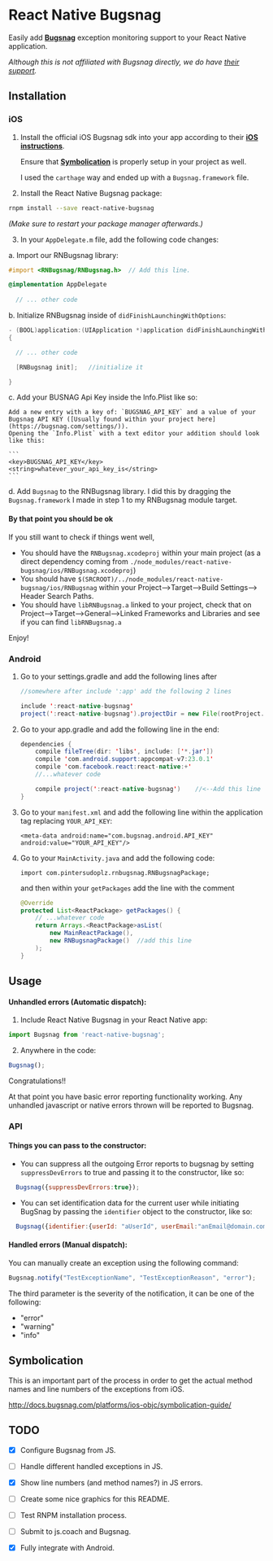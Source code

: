 # React Native Bugsnag

Easily add **[Bugsnag](https://bugsnag.com/)** exception monitoring support to your React Native application.

_Although this is not affiliated with Bugsnag directly, we do have [their support](https://twitter.com/bugsnag/status/749027008085045252)._

## Installation

### iOS

1. Install the official iOS Bugsnag sdk into your app according to their **[iOS instructions][ios-installation]**.

   Ensure that **[Symbolication](#symbolication)** is properly setup in your project as well.
   
   I used the `carthage` way and ended up with a `Bugsnag.framework` file.

2. Install the React Native Bugsnag package:

  ```bash
  rnpm install --save react-native-bugsnag
  ```

  _(Make sure to restart your package manager afterwards.)_
  
3. In your `AppDelegate.m` file, add the following code changes:

  a. Import our RNBugsnag library:

  ```objective-c
  #import <RNBugsnag/RNBugsnag.h>  // Add this line.

  @implementation AppDelegate
    
    // ... other code
  ```

  b. Initialize RNBugsnag inside of `didFinishLaunchingWithOptions`:
  

  ```objective-c
  - (BOOL)application:(UIApplication *)application didFinishLaunchingWithOptions:(NSDictionary *)launchOptions
  {

    // ... other code

    [RNBugsnag init];	//initialize it

  }
  ```
  
  c. Add your BUSNAG Api Key inside the Info.Plist like so:
  
  	Add a new entry with a key of: `BUGSNAG_API_KEY` and a value of your Bugsnag API KEY ([Usually found within your project here](https://bugsnag.com/settings/)).
  	Opening the `Info.Plist` with a text editor your addition should look like this:
  	
  	```
  	<key>BUGSNAG_API_KEY</key>
	<string>whatever_your_api_key_is</string>
	```
  
  d. Add `Bugsnag` to the RNBugsnag library. I did this by dragging the `Bugsnag.framework` I made in step 1 to my RNBugsnag module target.
  

#### By that point you should be ok
If you still want to check if things went well, 

- You should have the `RNBugsnag.xcodeproj` within your main project (as a direct dependency coming from `./node_modules/react-native-bugsnag/ios/RNBugsnag.xcodeproj`)
- You should have `$(SRCROOT)/../node_modules/react-native-bugsnag/ios/RNBugsnag` within your Project-->Target-->Build Settings--> Header Search Paths.
- You should have `libRNBugsnag.a` linked to your project, check that on Project-->Target-->General-->Linked Frameworks and Libraries and see if you can find `libRNBugsnag.a`

Enjoy!

  
  


### Android

1. Go to your settings.gradle and add the following lines after 
 	
 	```java
 	//somewhere after include ':app' add the following 2 lines
 	
	include ':react-native-bugsnag'
	project(':react-native-bugsnag').projectDir = new File(rootProject.projectDir, '../node_modules/react-native-bugsnag/android')
	```

2. Go to your app.gradle and add the following line in the end:
	```java
	dependencies {
	    compile fileTree(dir: 'libs', include: ['*.jar'])
	    compile 'com.android.support:appcompat-v7:23.0.1'
	    compile 'com.facebook.react:react-native:+'
	    //...whatever code
	
	    compile project(':react-native-bugsnag')	//<--Add this line
	}
	```
3. Go to your `manifest.xml` and add the following line within the application tag replacing `YOUR_API_KEY`:

	```
	<meta-data android:name="com.bugsnag.android.API_KEY" android:value="YOUR_API_KEY"/>
	```
	
4. Go to your `MainActivity.java` and add the following code:

	```
	import com.pintersudoplz.rnbugsnag.RNBugsnagPackage;
	```
	and then within your `getPackages` add the line with the comment
	
	```java
	@Override
    protected List<ReactPackage> getPackages() {
	    // ...whatever code
	    return Arrays.<ReactPackage>asList(
            new MainReactPackage(),            
            new RNBugsnagPackage()  //add this line
        );
    }
	```


## Usage


#### Unhandled errors (Automatic dispatch):
1. Include React Native Bugsnag in your React Native app:  

  ```js
  import Bugsnag from 'react-native-bugsnag';
  ```
 

2. Anywhere in the code:


  ```js
  Bugsnag();
  ```

Congratulations!! 

At that point you have basic error reporting functionality working. Any unhandled javascript or native errors thrown will be reported to Bugsnag.



### API

#### Things you can pass to the constructor:

  - You can suppress all the outgoing Error reports to bugsnag by setting `suppressDevErrors` to true and passing it to the constructor, like so:

  ```js
    Bugsnag({suppressDevErrors:true});
  ```
  
  - You can set identification data for the current user while initiating BugSnag by passing the `identifier` object to the constructor, like so:
  
  ```js
    Bugsnag({identifier:{userId: "aUserId", userEmail:"anEmail@domain.com", userFullname:"aFullName"}})
  ```
  

#### Handled errors (Manual dispatch):

You can manually create an exception using the following command:

  ```js
  Bugsnag.notify("TestExceptionName", "TestExceptionReason", "error");
  ```

The third parameter is the severity of the notification, it can be one of the following:

- "error"
- "warning"
- "info"

<!-- | method | parameters (body) | Description | Returns|
|---------------|-------------------------------------------------|--------------------------------------------------------------|-----|
| **setIdentifier** | {`userId`:string, `userEmail`: string, `userFullname`: string} |  This function sets the id of the user that we will be logging.| Promise | -->



## Symbolication

This is an important part of the process in order to get the actual method names and line numbers of the exceptions from iOS.

http://docs.bugsnag.com/platforms/ios-objc/symbolication-guide/


## TODO

- [x] Configure Bugsnag from JS.
- [ ] Handle different handled exceptions in JS.
- [x] Show line numbers (and method names?) in JS errors.
- [ ] Create some nice graphics for this README.
- [ ] Test RNPM installation process.
- [ ] Submit to js.coach and Bugsnag.
- [x] Fully integrate with Android.


[android-installation]: http://docs.bugsnag.com/platforms/android/#installation
[ios-installation]:     http://docs.bugsnag.com/platforms/ios-objc/#installation
